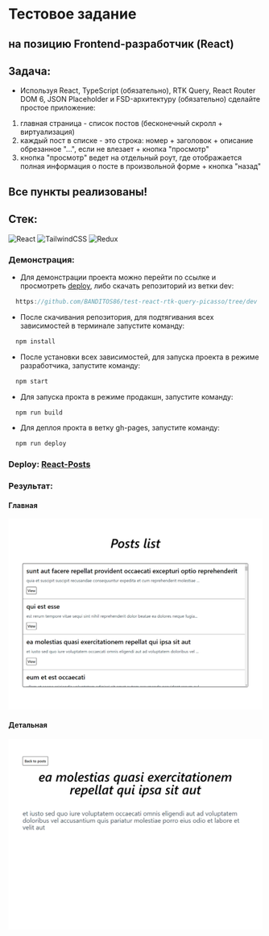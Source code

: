# Тестовое задание
## на позицию Frontend-разработчик (React)

## Задача:
* Используя React, TypeScript (обязательно), RTK Query, React Router DOM 6, JSON Placeholder и FSD-архитектуру (обязательно) сделайте простое приложение:
1. главная страница - список постов (бесконечный скролл + виртуализация)
2. каждый пост в списке - это строка: номер + заголовок + описание обрезанное "...", если не влезает + кнопка "просмотр"
3. кнопка "просмотр" ведет на отдельный роут, где отображается полная информация о посте в произвольной форме + кнопка "назад"

## Все пункты реализованы!

## Стек: 
![React](https://img.shields.io/badge/react-%2320232a.svg?style=for-the-badge&logo=react&logoColor=%2361DAFB) ![TailwindCSS](https://img.shields.io/badge/tailwindcss-%2338B2AC.svg?style=for-the-badge&logo=tailwind-css&logoColor=white) ![Redux](https://img.shields.io/badge/redux-%23593d88.svg?style=for-the-badge&logo=redux&logoColor=white)
### Демонстрация:

* Для демонстрации проекта можно перейти по ссылке и просмотреть [deploy](https://sashadev86.github.io/test-react-rtk-query-picasso/ "React-Posts"), либо скачать репозиторий из ветки dev:
```javascript
  https://github.com/BANDITOS86/test-react-rtk-query-picasso/tree/dev
```
* После скачивания репозитория, для подтягивания всех зависимостей в терминале запустите команду:
```javascript
  npm install
```
* После установки всех зависимостей, для запуска проекта в режиме разработчика, запустите команду:
```javascript
  npm start
```
* Для запуска прокта в режиме продакшн, запустите команду:
```javascript
  npm run build
```
* Для деплоя прокта в ветку gh-pages, запустите команду:
```javascript
  npm run deploy
```

### Deploy: [React-Posts](https://sashadev86.github.io/test-react-rtk-query-picasso/ "React-Posts")

### Результат:
#### Главная
[![React-Posts](https://github.com/BANDITOS86/my-img/blob/main/posts-picasso.png?raw=true)](https://sashadev86.github.io/test-react-rtk-query-picasso/)
#### Детальная
[![React-Posts](https://github.com/BANDITOS86/my-img/blob/main/post-detail-picasso.png?raw=true)](https://sashadev86.github.io/test-react-rtk-query-picasso/)
